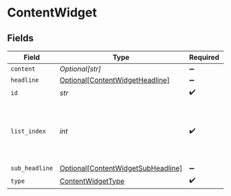 # ContentWidget


## Fields

| Field                                                                                 | Type                                                                                  | Required                                                                              | Description                                                                           |
| ------------------------------------------------------------------------------------- | ------------------------------------------------------------------------------------- | ------------------------------------------------------------------------------------- | ------------------------------------------------------------------------------------- |
| `content`                                                                             | *Optional[str]*                                                                       | :heavy_minus_sign:                                                                    | N/A                                                                                   |
| `headline`                                                                            | [Optional[ContentWidgetHeadline]](../../models/shared/contentwidgetheadline.md)       | :heavy_minus_sign:                                                                    | N/A                                                                                   |
| `id`                                                                                  | *str*                                                                                 | :heavy_check_mark:                                                                    | N/A                                                                                   |
| `list_index`                                                                          | *int*                                                                                 | :heavy_check_mark:                                                                    | Index of the widget in the list, used for ordering (left or right)                    |
| `sub_headline`                                                                        | [Optional[ContentWidgetSubHeadline]](../../models/shared/contentwidgetsubheadline.md) | :heavy_minus_sign:                                                                    | N/A                                                                                   |
| `type`                                                                                | [ContentWidgetType](../../models/shared/contentwidgettype.md)                         | :heavy_check_mark:                                                                    | N/A                                                                                   |